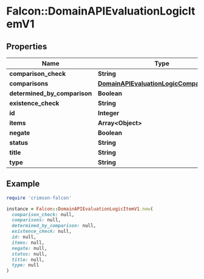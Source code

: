 # Falcon::DomainAPIEvaluationLogicItemV1

## Properties

| Name | Type | Description | Notes |
| ---- | ---- | ----------- | ----- |
| **comparison_check** | **String** |  | [optional] |
| **comparisons** | [**DomainAPIEvaluationLogicComparisonsV1**](DomainAPIEvaluationLogicComparisonsV1.md) |  | [optional] |
| **determined_by_comparison** | **Boolean** |  | [optional] |
| **existence_check** | **String** |  | [optional] |
| **id** | **Integer** |  | [optional] |
| **items** | **Array&lt;Object&gt;** |  | [optional] |
| **negate** | **Boolean** |  | [optional] |
| **status** | **String** |  |  |
| **title** | **String** |  |  |
| **type** | **String** |  |  |

## Example

```ruby
require 'crimson-falcon'

instance = Falcon::DomainAPIEvaluationLogicItemV1.new(
  comparison_check: null,
  comparisons: null,
  determined_by_comparison: null,
  existence_check: null,
  id: null,
  items: null,
  negate: null,
  status: null,
  title: null,
  type: null
)
```

